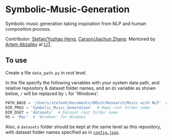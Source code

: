 # Symbolic-Music-Generation
Symbolic music generation taking inspiration from NLP and human composition process. 

Contributor: [Stefan/Yuzhao Heng](https://stefanheng.github.io), [Carson/Jiachun Zhang](https://github.com/SonyaInSiberia).
Mentored by [Artem Abzaliev](http://artem.site44.com) 
at [LIT](https://lit.eecs.umich.edu/people.html).


## To use 

Create a file `data_path.py` in root level. 

In the file specify the following variables with 
your system data path, and relative repository & dataset folder names, and 
an `OS` variable 
as shown below, `/` will be replaced by `\` for 'Windows'.  
```python
PATH_BASE = '/Users/stefanh/Documents/UMich/Research/Music with NLP'  # System data path
DIR_PROJ = 'Symbolic_Music_Generation'  # Repo root folder name 
DIR_DSET = 'datasets'  # Dataset root folder name 
OS = 'Mac'  # 'Windows' for Windows
``` 


Also, a `datasets` folder should be kept at the same level as 
this repository, with dataset folder names specified as 
in [`config.json`](https://github.com/StefanHeng/Symbolic-Music-Generation/blob/master/config.json).

